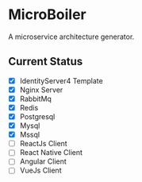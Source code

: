 # MicroBoiler
A microservice architecture generator.
## Current Status
- [x] IdentityServer4 Template
- [x] Nginx Server
- [x] RabbitMq
- [x] Redis
- [x] Postgresql
- [x] Mysql
- [x] Mssql
- [ ] ReactJs Client
- [ ] React Native Client
- [ ] Angular Client
- [ ] VueJs Client